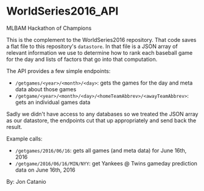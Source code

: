 # WorldSeries2016_API
MLBAM Hackathon of Champions

This is the complement to the WorldSeries2016 repository. That code saves a
flat file to this repository's `datastore`. In that file is a JSON array of
relevant information we use to determine how to rank each baseball game for
the day and lists of factors that go into that computation. 

The API provides a few simple endpoints:
* `/getgames/<year>/<month>/<day>`: gets the games for the day and meta data about those games
* `/getgame/<year>/<month>/<day>/<homeTeamAbbrev>/<awayTeamAbbrev>`: gets an individual games data

Sadly we didn't have access to any databases so we treated the JSON array as our datastore,
the endpoints cut that up appropriately and send back the result. 

Example calls:
* `/getgames/2016/06/16`: gets all games (and meta data) for June 16th, 2016
* `/getgame/2016/06/16/MIN/NYY`: get Yankees @ Twins gameday prediction data on June 16th, 2016

By: Jon Catanio
